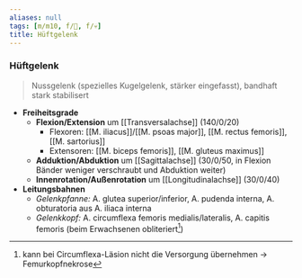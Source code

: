 ```yaml
---
aliases: null
tags: [m/m10, f/🦴, f/💀]
title: Hüftgelenk
---
```

### Hüftgelenk
> Nussgelenk (spezielles Kugelgelenk, stärker eingefasst), bandhaft stark stabilisert
- **Freiheitsgrade**
	- **Flexion/Extension** um [[Transversalachse]] (140/0/20)
		- Flexoren: [[M. iliacus]]/[[M. psoas major]], [[M. rectus femoris]], [[M. sartorius]]
		- Extensoren: [[M. biceps femoris]], [[M. gluteus maximus]]
	- **Adduktion/Abduktion** um [[Sagittalachse]] (30/0/50, in Flexion Bänder weniger verschraubt und Abduktion weiter)
	- **Innenrotation/Außenrotation** um [[Longitudinalachse]] (30/0/40)
- **Leitungsbahnen**
	- *Gelenkpfanne:* A. glutea superior/inferior, A. pudenda interna, A. obturatoria aus A. iliaca interna
	- *Gelenkkopf:* A. circumflexa femoris medialis/lateralis, A. capitis femoris (beim Erwachsenen obliteriert[^1])

[^1]: kann bei Circumflexa-Läsion nicht die Versorgung übernehmen → Femurkopfnekrose